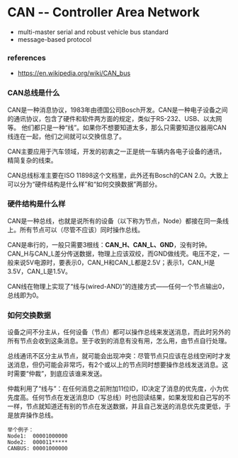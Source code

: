 # CAN -- Controller Area Network

* multi-master serial and robust vehicle bus standard
* message-based protocol

### references

* https://en.wikipedia.org/wiki/CAN_bus

### CAN总线是什么

CAN是一种消息协议，1983年由德国公司Bosch开发。CAN是一种电子设备之间的通讯协议，包含了硬件和软件两方面的规定，类似于RS-232、USB、以太网等。
他们都只是一种“线”。如果你不想要知道太多，那么只需要知道仪器用CAN线连在一起，他们之间就可以交换信息了。

CAN主要应用于汽车领域，开发的初衷之一正是统一车辆内各电子设备的通讯，精简复杂的线束。

CAN总线标准主要在ISO 11898这个文档里，此外还有Bosch的CAN 2.0。大致上可以分为“硬件结构是什么样”和“如何交换数据”两部分。

### 硬件结构是什么样

CAN是一种总线，也就是说所有的设备（以下称为节点，Node）都接在同一条线上。所有节点可以（尽管不应该）同时操作总线。

CAN是串行的，一般只需要3根线：**CAN_H、CAN_L、GND**，没有时钟。CAN_H与CAN_L差分传送数据，物理上应该双绞，而GND做线壳。电压不定，一般来说5V电源时，要表示0，CAN_H和CAN_L都是2.5V；表示1，CAN_H是3.5V，CAN_L是1.5V。

CAN线在物理上实现了“线与(wired-AND)”的连接方式——任何一个节点输出0，总线即为0。

### 如何交换数据

设备之间不分主从，任何设备（节点）都可以操作总线来发送消息，而此时另外的所有节点会收到这条消息。至于收到的消息有没有用，怎么用，由节点自行处理。

总线通讯不区分主从节点，就可能会出现冲突：尽管节点只应该在总线空闲时才发送消息，但仍可能会非常巧，有2个或以上的节点同时想要操作总线发送消息。这时需要“仲裁”，到底应该谁来发送。

仲裁利用了“线与”：在任何消息之前附加11位ID，ID决定了消息的优先度，小为优先度高。任何节点在发送消息ID（写总线）时也回读结果，如果发现和自己写的不一样，节点就知道还有别的节点在发送数据，并且自己发送的消息优先度更低，于是放弃操作总线。

    举个例子：
    Node1:  00001000000
    Node2:  000011*****
    CANBUS: 00001000000

